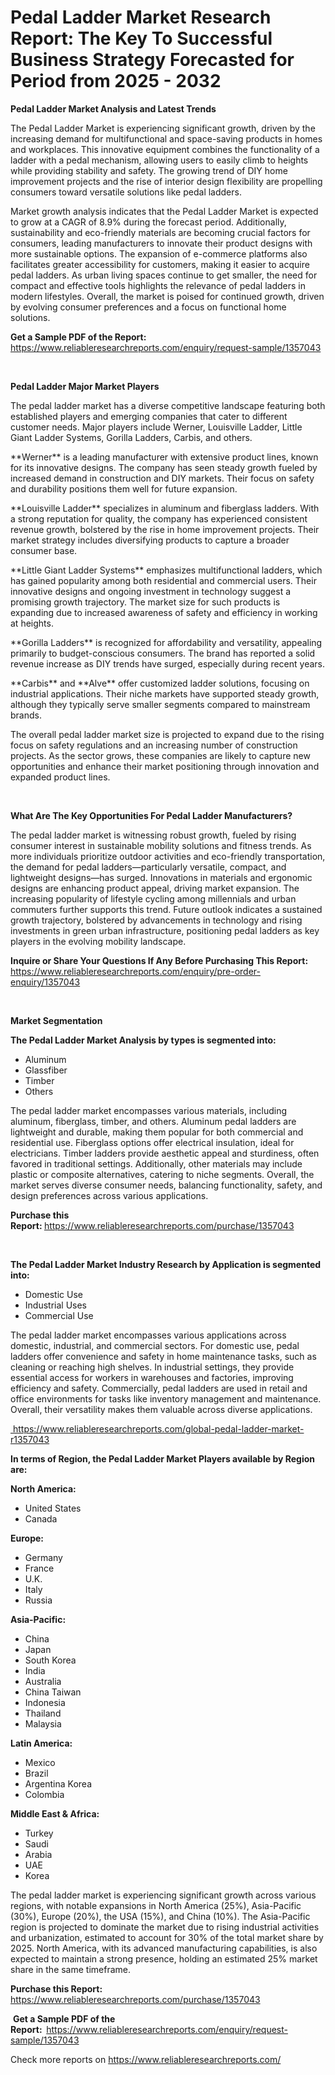 <p><h1>Pedal Ladder Market Research Report: The Key To Successful Business Strategy Forecasted for Period from 2025 - 2032</h1></p><p><strong>Pedal Ladder Market Analysis and Latest Trends</strong></p>
<p><p>The Pedal Ladder Market is experiencing significant growth, driven by the increasing demand for multifunctional and space-saving products in homes and workplaces. This innovative equipment combines the functionality of a ladder with a pedal mechanism, allowing users to easily climb to heights while providing stability and safety. The growing trend of DIY home improvement projects and the rise of interior design flexibility are propelling consumers toward versatile solutions like pedal ladders.</p><p>Market growth analysis indicates that the Pedal Ladder Market is expected to grow at a CAGR of 8.9% during the forecast period. Additionally, sustainability and eco-friendly materials are becoming crucial factors for consumers, leading manufacturers to innovate their product designs with more sustainable options. The expansion of e-commerce platforms also facilitates greater accessibility for customers, making it easier to acquire pedal ladders. As urban living spaces continue to get smaller, the need for compact and effective tools highlights the relevance of pedal ladders in modern lifestyles. Overall, the market is poised for continued growth, driven by evolving consumer preferences and a focus on functional home solutions.</p></p>
<p><strong>Get a Sample PDF of the Report:&nbsp;</strong> <a href="https://www.reliableresearchreports.com/enquiry/request-sample/1357043?utm_campaign=2119&utm_medium=2&utm_source=Github&utm_content=ia&utm_term=16022025&utm_id=pedal-ladder">https://www.reliableresearchreports.com/enquiry/request-sample/1357043</a></p>
<p>&nbsp;</p>
<p><strong>Pedal Ladder Major Market Players</strong></p>
<p><p>The pedal ladder market has a diverse competitive landscape featuring both established players and emerging companies that cater to different customer needs. Major players include Werner, Louisville Ladder, Little Giant Ladder Systems, Gorilla Ladders, Carbis, and others.</p><p>**Werner** is a leading manufacturer with extensive product lines, known for its innovative designs. The company has seen steady growth fueled by increased demand in construction and DIY markets. Their focus on safety and durability positions them well for future expansion.</p><p>**Louisville Ladder** specializes in aluminum and fiberglass ladders. With a strong reputation for quality, the company has experienced consistent revenue growth, bolstered by the rise in home improvement projects. Their market strategy includes diversifying products to capture a broader consumer base.</p><p>**Little Giant Ladder Systems** emphasizes multifunctional ladders, which has gained popularity among both residential and commercial users. Their innovative designs and ongoing investment in technology suggest a promising growth trajectory. The market size for such products is expanding due to increased awareness of safety and efficiency in working at heights.</p><p>**Gorilla Ladders** is recognized for affordability and versatility, appealing primarily to budget-conscious consumers. The brand has reported a solid revenue increase as DIY trends have surged, especially during recent years.</p><p>**Carbis** and **Alve** offer customized ladder solutions, focusing on industrial applications. Their niche markets have supported steady growth, although they typically serve smaller segments compared to mainstream brands.</p><p>The overall pedal ladder market size is projected to expand due to the rising focus on safety regulations and an increasing number of construction projects. As the sector grows, these companies are likely to capture new opportunities and enhance their market positioning through innovation and expanded product lines.</p></p>
<p>&nbsp;</p>
<p><strong>What Are The Key Opportunities For Pedal Ladder Manufacturers?</strong></p>
<p><p>The pedal ladder market is witnessing robust growth, fueled by rising consumer interest in sustainable mobility solutions and fitness trends. As more individuals prioritize outdoor activities and eco-friendly transportation, the demand for pedal ladders—particularly versatile, compact, and lightweight designs—has surged. Innovations in materials and ergonomic designs are enhancing product appeal, driving market expansion. The increasing popularity of lifestyle cycling among millennials and urban commuters further supports this trend. Future outlook indicates a sustained growth trajectory, bolstered by advancements in technology and rising investments in green urban infrastructure, positioning pedal ladders as key players in the evolving mobility landscape.</p></p>
<p><strong>Inquire or Share Your Questions If Any Before Purchasing This Report:</strong> <a href="https://www.reliableresearchreports.com/enquiry/pre-order-enquiry/1357043?utm_campaign=2119&utm_medium=2&utm_source=Github&utm_content=ia&utm_term=16022025&utm_id=pedal-ladder">https://www.reliableresearchreports.com/enquiry/pre-order-enquiry/1357043</a></p>
<p>&nbsp;</p>
<p><strong>Market Segmentation</strong></p>
<p><strong>The Pedal Ladder Market Analysis by types is segmented into:</strong></p>
<p><ul><li>Aluminum</li><li>Glassfiber</li><li>Timber</li><li>Others</li></ul></p>
<p><p>The pedal ladder market encompasses various materials, including aluminum, fiberglass, timber, and others. Aluminum pedal ladders are lightweight and durable, making them popular for both commercial and residential use. Fiberglass options offer electrical insulation, ideal for electricians. Timber ladders provide aesthetic appeal and sturdiness, often favored in traditional settings. Additionally, other materials may include plastic or composite alternatives, catering to niche segments. Overall, the market serves diverse consumer needs, balancing functionality, safety, and design preferences across various applications.</p></p>
<p><strong>Purchase this Report:&nbsp;</strong><a href="https://www.reliableresearchreports.com/purchase/1357043?utm_campaign=2119&utm_medium=2&utm_source=Github&utm_content=ia&utm_term=16022025&utm_id=pedal-ladder">https://www.reliableresearchreports.com/purchase/1357043</a></p>
<p>&nbsp;</p>
<p><strong>The Pedal Ladder Market Industry Research by Application is segmented into:</strong></p>
<p><ul><li>Domestic Use</li><li>Industrial Uses</li><li>Commercial Use</li></ul></p>
<p><p>The pedal ladder market encompasses various applications across domestic, industrial, and commercial sectors. For domestic use, pedal ladders offer convenience and safety in home maintenance tasks, such as cleaning or reaching high shelves. In industrial settings, they provide essential access for workers in warehouses and factories, improving efficiency and safety. Commercially, pedal ladders are used in retail and office environments for tasks like inventory management and maintenance. Overall, their versatility makes them valuable across diverse applications.</p></p>
<p><a href="https://www.reliableresearchreports.com/global-pedal-ladder-market-r1357043?utm_campaign=2119&utm_medium=2&utm_source=Github&utm_content=ia&utm_term=16022025&utm_id=pedal-ladder">&nbsp;https://www.reliableresearchreports.com/global-pedal-ladder-market-r1357043</a></p>
<p><strong>In terms of Region, the Pedal Ladder Market Players available by Region are:</strong></p>
<p>
    <p> <strong> North America: </strong>
        <ul>
            <li>United States</li>
            <li>Canada</li>
        </ul>
        </p> 
    <p> <strong> Europe: </strong>
        <ul>
            <li>Germany</li>
            <li>France</li>
            <li>U.K.</li>
            <li>Italy</li>
            <li>Russia</li>
        </ul>
        </p> 
    <p> <strong> Asia-Pacific: </strong>
        <ul>
            <li>China</li>
            <li>Japan</li>
            <li>South Korea</li>
            <li>India</li>
            <li>Australia</li>
            <li>China Taiwan</li>
            <li>Indonesia</li>
            <li>Thailand</li>
            <li>Malaysia</li>
        </ul>
        </p> 
    <p> <strong> Latin America: </strong>
        <ul>
            <li>Mexico</li>
            <li>Brazil</li>
            <li>Argentina Korea</li>
            <li>Colombia</li>
        </ul>
        </p> 
    <p> <strong> Middle East & Africa: </strong>
        <ul>
            <li>Turkey</li>
            <li>Saudi</li>
            <li>Arabia</li>
            <li>UAE</li>
            <li>Korea</li>
        </ul>
    </p>
    </p>
<p><p>The pedal ladder market is experiencing significant growth across various regions, with notable expansions in North America (25%), Asia-Pacific (30%), Europe (20%), the USA (15%), and China (10%). The Asia-Pacific region is projected to dominate the market due to rising industrial activities and urbanization, estimated to account for 30% of the total market share by 2025. North America, with its advanced manufacturing capabilities, is also expected to maintain a strong presence, holding an estimated 25% market share in the same timeframe.</p></p>
<p><strong>Purchase this Report: </strong><a href="https://www.reliableresearchreports.com/purchase/1357043?utm_campaign=2119&utm_medium=2&utm_source=Github&utm_content=ia&utm_term=16022025&utm_id=pedal-ladder">https://www.reliableresearchreports.com/purchase/1357043</a></p>
<p>&nbsp;<strong>Get a Sample PDF of the Report:&nbsp;&nbsp;</strong><a href="https://www.reliableresearchreports.com/enquiry/request-sample/1357043?utm_campaign=2119&utm_medium=2&utm_source=Github&utm_content=ia&utm_term=16022025&utm_id=pedal-ladder">https://www.reliableresearchreports.com/enquiry/request-sample/1357043</a></p>
<p><strong></strong></p>
<p>Check more reports on <a href="https://www.reliableresearchreports.com/?utm_campaign=2119&utm_medium=2&utm_source=Github&utm_content=ia&utm_term=16022025&utm_id=pedal-ladder">https://www.reliableresearchreports.com/</a></p>